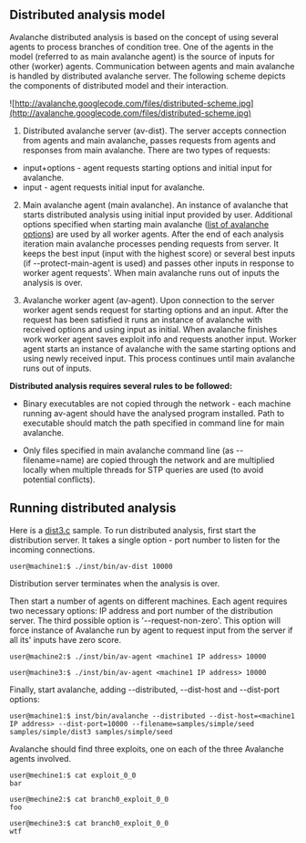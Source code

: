 ## Distributed analysis model ##

Avalanche distributed analysis is based on the concept of using several agents to process branches of condition tree. One of the agents in the model (referred to as main avalanche agent) is the source of inputs for other (worker) agents. Communication between agents and main avalanche is handled by distributed avalanche server. The following scheme depicts the components of distributed model and their interaction.

![http://avalanche.googlecode.com/files/distributed-scheme.jpg](http://avalanche.googlecode.com/files/distributed-scheme.jpg)

1. Distributed avalanche server (av-dist). The server accepts connection from agents and main avalanche, passes requests from agents and responses from main avalanche. There are two types of requests:

  * input+options - agent requests starting options and initial input for avalanche.
  * input - agent requests initial input for avalanche.

2. Main avalanche agent (main avalanche). An instance of avalanche that starts distributed analysis using initial input provided by user. Additional options specified when starting main avalanche ([list of avalanche options](http://code.google.com/p/avalanche/wiki/Using_Avalanche)) are used by all worker agents. After the end of each analysis iteration main avalanche processes pending requests from server. It keeps the best input (input with the highest score) or several best inputs (if --protect-main-agent is used) and passes other inputs in response to worker agent requests'. When main avalanche runs out of inputs the analysis is over.

3. Avalanche worker agent (av-agent). Upon connection to the server worker agent sends request for starting options and an input. After the request has been satisfied it runs an instance of avalanche with received options and using input as initial. When avalanche finishes work worker agent saves exploit info and requests another input. Worker agent starts an instance of avalanche with the same starting options and using newly received input. This process continues until main avalanche runs out of inputs.

**Distributed analysis requires several rules to be followed:**

  * Binary executables are not copied through the network - each machine running av-agent should have the analysed program installed. Path to executable should match the path specified in command line for main avalanche.

  * Only files specified in main avalanche command line (as --filename=name) are copied through the network and are multiplied locally when multiple threads for STP queries are used (to avoid potential conflicts).

## Running distributed analysis ##

Here is a [dist3.c](http://code.google.com/p/avalanche/source/browse/trunk/samples/simple/dist3.c) sample. To run distributed analysis, first start the distribution server. It takes a single option - port number to listen for the incoming connections.

```
user@machine1:$ ./inst/bin/av-dist 10000
```

Distribution server terminates when the analysis is over.

Then start a number of agents on different machines. Each agent requires two necessary options: IP address and port number of the distribution server. The third possible option is '--request-non-zero'. This option will force instance of Avalanche run by agent to request input from the server if all its' inputs have zero score.

```
user@machine2:$ ./inst/bin/av-agent <machine1 IP address> 10000
```

```
user@machine3:$ ./inst/bin/av-agent <machine1 IP address> 10000
```

Finally, start avalanche, adding --distributed, --dist-host and --dist-port options:

```
user@machine1:$ inst/bin/avalanche --distributed --dist-host=<machine1 IP address> --dist-port=10000 --filename=samples/simple/seed samples/simple/dist3 samples/simple/seed
```

Avalanche should find three exploits, one on each of the three Avalanche agents involved.

```
user@mechine1:$ cat exploit_0_0
bar
```

```
user@mechine2:$ cat branch0_exploit_0_0
foo
```

```
user@mechine3:$ cat branch0_exploit_0_0
wtf
```